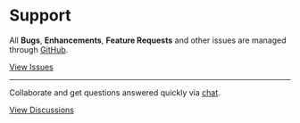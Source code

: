 # Support

All **Bugs**, **Enhancements**, **Feature Requests** and other issues are managed through [GitHub](https://github.com/flipboxfactory/scorecard/issues).

[View Issues](https://github.com/flipboxfactory/scorecard/issues)

***

Collaborate and get questions answered quickly via [chat](https://gitter.im/flipboxfactory/scorecard).

[View Discussions](https://gitter.im/flipboxfactory/scorecard)